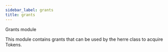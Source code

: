 ```yaml
---
sidebar_label: grants
title: grants
---
```


Grants module

This module contains grants that can be used by the herre
class to acquire Tokens.

